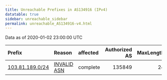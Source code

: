 ```yaml
---
title: Unreachable Prefixes in AS134916 (IPv4)
datatable: true
sidebar: unreachable_sidebar
permalink: unreachable_AS134916-v4.html
---
```


Data as of 2020-01-02 23:00:00 UTC


<div class="datatable-begin"></div>

| Prefix                                                   | Reason                                                                                                  | affected   |   Authorized AS |   MaxLength | Anchor                                       |   unreachable /24s |
|:---------------------------------------------------------|:--------------------------------------------------------------------------------------------------------|:-----------|----------------:|------------:|:---------------------------------------------|-------------------:|
| [103.81.189.0/24](https://stat.ripe.net/103.81.189.0/24) | [INVALID ASN](https://rpki-validator.ripe.net/announcement-preview?asn=AS134916&prefix=103.81.189.0/24) | complete   |          135849 |          24 | [APNIC](unreachable_APNIC_RPKI_Root-v4.html) |                  1 |

<div class="datatable-end"></div>